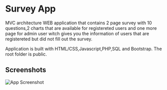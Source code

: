 
# Survey App

MVC architecture WEB application that contains 2 page survey with 10 questions,2 charts that are available for registereted users
and one more page for admin user witch gives you the information of users that are registereted but did not fill out the survey.

Application is built with HTML/CSS,Javascript,PHP,SQL and Bootstrap.
The root folder is public.

## Screenshots

![App Screenshot](https://i.paste.pics/69b5a27fa44281b5df75447d430faaee.png)

